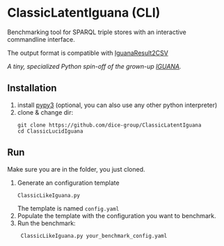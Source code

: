 # ClassicLatentIguana (CLI)

Benchmarking tool for SPARQL triple stores with an interactive commandline interface. 

The output format is compatible with [IguanaResult2CSV](https://github.com/dice-group/IguanaResult2CSV)

*A tiny, specialized Python spin-off of the grown-up [IGUANA](iguana-benchmark.eu/).* 
 
## Installation
1. install [pypy3](https://www.pypy.org/download.html) (optional, you can also use any other python interpreter)
2. clone & change dir:
    ```shell script
    git clone https://github.com/dice-group/ClassicLatentIguana
    cd ClassicLucidIguana
    ```

## Run
Make sure you are in the folder, you just cloned. 
1. Generate an configuration template
    ```shell script
    ClassicLikeIguana.py
    ```
   The template is named `config.yaml`
2. Populate the template with the configuration you want to benchmark.
3. Run the benchmark:
   ```shell script
    ClassicLikeIguana.py your_benchmark_config.yaml
   ```